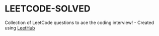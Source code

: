 # LEETCODE-SOLVED
Collection of LeetCode questions to ace the coding interview! - Created using [LeetHub](https://github.com/QasimWani/LeetHub)
